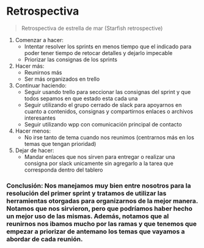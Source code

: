 # Retrospectiva 
> Retrospectiva de estrella de mar (Starfish retrospective)
1. Comenzar a hacer:
    - Intentar resolver los sprints en menos tiempo que el indicado para poder tener tiempo de retocar detalles y dejarlo impecable
    - Priorizar las consignas de los sprints
2. Hacer más:
    - Reunirnos más
    - Ser más organizados en trello
3. Continuar haciendo:
    - Seguir usando trello para seccionar las consignas del sprint y que todos sepamos en que estado esta cada una
    - Seguir utilizando el grupo cerrado de slack para apoyarnos en cuanto a contenidos, consignas y compartirnos enlaces o archivos interesantes
    - Seguir utilizando wpp con comunicación principal de contacto
4. Hacer menos:
    - No irse tanto de tema cuando nos reunimos (centrarnos más en los temas que tengan prioridad)
5. Dejar de hacer:
    - Mandar enlaces que nos sirven para entregar o realizar una consigna por slack unicamente sin agregarlo a la tarea que corresponda dentro del tablero

### Conclusión: Nos manejamos muy bien entre nosotros para la resolución del primer sprint y tratamos de utilizar las herramientas otorgadas para organizarnos de la mejor manera. Notamos que nos sirvieron, pero que podríamos haber hecho un mejor uso de las mismas. Además, notamos que al reunirnos nos ibamos mucho por las ramas y que tenemos que empezar a priorizar de antemano los temas que vayamos a abordar de cada reunión. 
